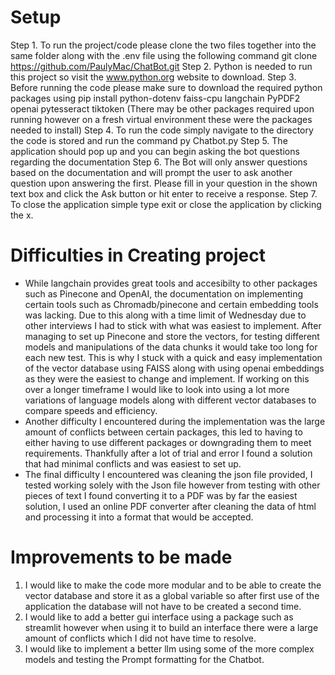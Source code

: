 # Setup
Step 1. To run the project/code please clone the two files together into the same folder along with the .env file using the following command git clone https://github.com/PaulyMac/ChatBot.git
Step 2. Python is needed to run this project so visit the www.python.org website to download.
Step 3. Before running the code please make sure to download the required python packages using pip install python-dotenv faiss-cpu langchain PyPDF2 openai pytesseract tiktoken (There may be other packages required upon running however on a fresh virtual environment these were the packages needed to install)
Step 4. To run the code simply navigate to the directory the code is stored and run the command py Chatbot.py
Step 5. The application should pop up and you can begin asking the bot questions regarding the documentation
Step 6. The Bot will only answer questions based on the documentation and will prompt the user to ask another question upon answering the first. Please fill in your question in the shown text box and click the Ask button or hit enter to receive a response.
Step 7. To close the application simple type exit or close the application by clicking the x.

# Difficulties in Creating project
- While langchain provides great tools and accesibilty to other packages such as Pinecone and OpenAI, the documentation on implementing certain tools such as Chromadb/pinecone and certain embedding tools was lacking. Due to this along with a time limit of Wednesday due to other interviews I had to stick with what was easiest to implement. After managing to set up Pinecone and store the vectors, for testing different models and manipulations of the data chunks it would take too long for each new test. This is why I stuck with a quick and easy implementation of the vector database using FAISS along with using openai embeddings as they were the easiest to change and implement. If working on this over a longer timeframe I would like to look into using a lot more variations of language models along with different vector databases to compare speeds and efficiency.
- Another difficulty I encountered during the implementation was the large amount of conflicts between certain packages, this led to having to either having to use different packages or downgrading them to meet requirements. Thankfully after a lot of trial and error I found a solution that had minimal conflicts and was easiest to set up.
- The final difficulty I encountered was cleaning the json file provided, I tested working solely with the Json file however from testing with other pieces of text I found converting it to a PDF was by far the easiest solution, I used an online PDF converter after cleaning the data of html and processing it into a format that would be accepted.

# Improvements to be made

1. I would like to make the code more modular and to be able to create the vector database and store it as a global variable so after first use of the application the database will not have to be created a second time.
2. I would like to add a better gui interface using a package such as streamlit however when using it to build an interface there were a large amount of conflicts which I did not have time to resolve.
3. I would like to implement a better llm using some of the more complex models and testing the Prompt formatting for the Chatbot.
